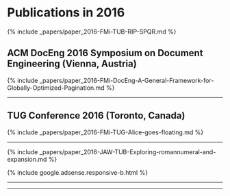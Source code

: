 


# Publications in 2016

{% include _papers/paper_2016-FMi-TUB-RIP-SPQR.md %}


## ACM DocEng 2016 Symposium on Document Engineering (Vienna, Austria)

{% include _papers/paper_2016-FMi-DocEng-A-General-Framework-for-Globally-Optimized-Pagination.md %}

***


## TUG Conference 2016 (Toronto, Canada)

{% include _papers/paper_2016-FMi-TUG-Alice-goes-floating.md %}

***


{% include _papers/paper_2016-JAW-TUB-Exploring-romannumeral-and-expansion.md %}


<div class="row">{% include google.adsense.responsive-b.html %}</div><hr> 
<hr>

